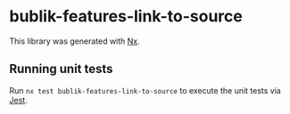 [SPDX-License-Identifier: Apache-2.0]::
[SPDX-FileCopyrightText: 2021-2023 OKTET Labs Ltd.]::

# bublik-features-link-to-source

This library was generated with [Nx](https://nx.dev).

## Running unit tests

Run `nx test bublik-features-link-to-source` to execute the unit tests via [Jest](https://jestjs.io).
